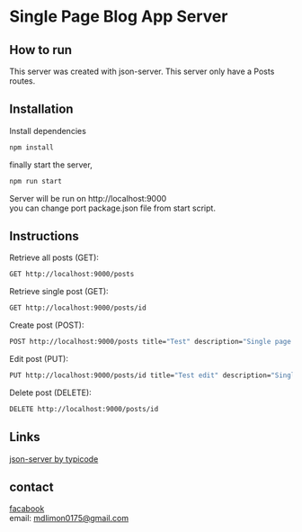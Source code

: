 # Single Page Blog App Server

## How to run
This server was created with json-server. This server only have a Posts routes.

## Installation
Install dependencies
```bash
npm install
```

finally start the server,
```bash
npm run start
```
Server will be run on http://localhost:9000 \
you can change port package.json file from start script.

## Instructions
Retrieve all posts (GET):
```bash
GET http://localhost:9000/posts
```


Retrieve single post (GET):
```bash
GET http://localhost:9000/posts/id
```


Create post (POST):
```bash
POST http://localhost:9000/posts title="Test" description="Single page blog app test."
```

Edit post (PUT):
```bash
PUT http://localhost:9000/posts/id title="Test edit" description="Single page blog app test. Edit!"
```

Delete post (DELETE):
```bash
DELETE http://localhost:9000/posts/id
```

## Links
[json-server by typicode](https://github.com/typicode/json-server)

## contact
[facabook](https://www.facebook.com/limon.btcz) \
email: mdlimon0175@gmail.com